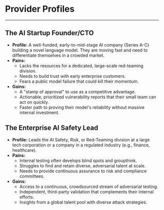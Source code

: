 # Provider Profiles

---

## The AI Startup Founder/CTO

- **Profile:** A well-funded, early-to-mid-stage AI company (Series A-C)
  building a novel language model. They are moving fast and need to
  differentiate themselves in a crowded market.
- **Pains:**
  - Lacks the resources for a dedicated, large-scale red-teaming division.
  - Needs to build trust with early enterprise customers.
  - Fears a public model failure that could kill their momentum.
- **Gains:**
  - A "stamp of approval" to use as a competitive advantage.
  - Actionable, prioritized vulnerability reports that their small team can
    act on quickly.
  - Faster path to proving their model's reliability without massive internal
    investment.

## The Enterprise AI Safety Lead

- **Profile:** Leads the AI Safety, Risk, or Red-Teaming division at a large
  tech corporation or a company in a regulated industry (e.g., finance,
  healthcare).
- **Pains:**
  - Internal testing often develops blind spots and groupthink.
  - Struggles to find and retain diverse, adversarial talent at scale.
  - Needs to provide continuous assurance to risk and compliance committees.
- **Gains:**
  - Access to a continuous, crowdsourced stream of adversarial testing.
  - Independent, third-party validation that complements their internal
    efforts.
  - Insights from a global talent pool with diverse attack strategies.
